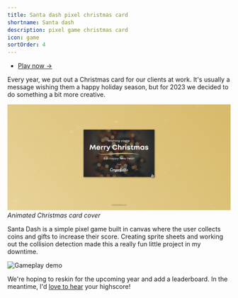 ```yaml
---
title: Santa dash pixel christmas card
shortname: Santa dash
description: pixel game christmas card
icon: game
sortOrder: 4
---
```


- [Play now &rarr;](https://christmas.cooperfields.co.uk/)

Every year, we put out a Christmas card for our clients at work. It's usually a message wishing them a happy holiday season, but for 2023 we decided to do something a bit more creative.

![Christmas Card](../../assets/projectImages/christmas-card.png)
*Animated Christmas card cover*

Santa Dash is a simple pixel game built in canvas where the user collects coins and gifts to increase their score. Creating sprite sheets and working out the collision detection made this a really fun little project in my downtime.

![Gameplay demo](../../assets/projectImages/santa-game.gif)

We're hoping to reskin for the upcoming year and add a leaderboard. In the meantime, I'd [love to hear](mailto:hello@joannahosking.com) your highscore!